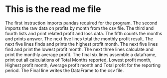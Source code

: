 # This is the read me file
The first instruction  imports pandas required for the program.
The second imports the raw data on profits by month from the csv file.
The third and fourth lists and print related profit and loss data.
The fifth counts the months and prints answer.
The next five lines total the monthly profit result.
The next five lines finds and prints the highest profit month.
The next five lines find and print the lowest profit month.
The next three lines calculate and print the monthly average profit.
The final six lines assemble a dataframe, print out all calculations of Total Months reported, Lowest profit month, Highest profit month, Average profit month and Total profit for the reporting period.
The Final line writes the DataFrame to the csv file.
